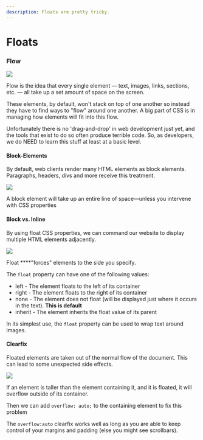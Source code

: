 ```yaml
---
description: Floats are pretty tricky.
---
```


# Floats

### Flow

![](../../../.gitbook/assets/image%20%2843%29.png)

Flow is the idea that every single element — text, images, links, sections, etc. — all take up a set amount of space on the screen. 

These elements, by default, won't stack on top of one another so instead they have to find ways to "flow" around one another. A big part of CSS is in managing how elements will fit into this flow.

Unfortunately there is no 'drag-and-drop' in web development just yet, and the tools that exist to do so often produce terrible code. So, as developers, we do NEED to learn this stuff at least at a basic level.

#### Block-Elements

By default, web clients render many HTML elements as block elements. Paragraphs, headers, divs and more receive this treatment.

![](../../../.gitbook/assets/image%20%2888%29.png)

A block element will take up an entire line of space—unless you intervene with CSS properties

#### Block vs. Inline

By using float CSS properties, we can command our website to display multiple HTML elements adjacently. 

![](../../../.gitbook/assets/image%20%289%29.png)

Float ****"forces" elements to the side you specify.

The `float` property can have one of the following values:

* left - The element floats to the left of its container
* right - The element floats to the right of its container
* none - The element does not float \(will be displayed just where it occurs in the text\). **This is default**
* inherit - The element inherits the float value of its parent

In its simplest use, the `float` property can be used to wrap text around images.

#### Clearfix

Floated elements are taken out of the normal flow of the document. This can lead to some unexpected side effects.

![](../../../.gitbook/assets/image%20%2852%29.png)

If an element is taller than the element containing it, and it is floated, it will overflow outside of its container.

Then we can add `overflow: auto;` to the containing element to fix this problem

The `overflow:auto` clearfix works well as long as you are able to keep control of your margins and padding \(else you might see scrollbars\). 

